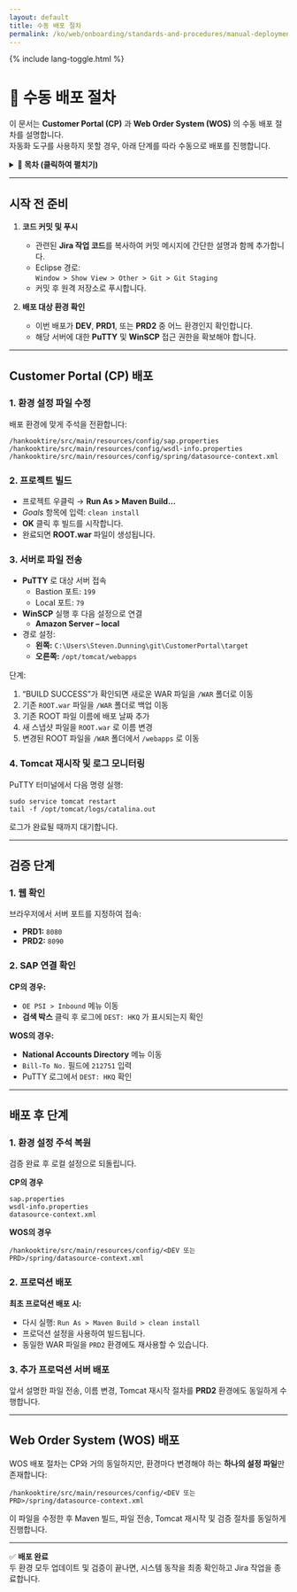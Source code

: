 ```yaml
---
layout: default
title: 수동 배포 절차
permalink: /ko/web/onboarding/standards-and-procedures/manual-deployment-process/
---
```


<link rel="stylesheet" href="{{ '/assets/css/custom.css' | relative_url }}">
{% include lang-toggle.html %}

# 🚀 수동 배포 절차

이 문서는 **Customer Portal (CP)** 과 **Web Order System (WOS)** 의 수동 배포 절차를 설명합니다.  
자동화 도구를 사용하지 못할 경우, 아래 단계를 따라 수동으로 배포를 진행합니다.

<details markdown="1">
  <summary><strong>📑 목차 (클릭하여 펼치기)</strong></summary>

- [시작 전 준비](#시작-전-준비)
- [Customer Portal (CP) 배포](#customer-portal-cp-배포)
- [Web Order System (WOS) 배포](#web-order-system-wos-배포)
- [검증 단계](#검증-단계)
- [배포 후 단계](#배포-후-단계)

</details>

---

## 시작 전 준비

1. **코드 커밋 및 푸시**  
   - 관련된 **Jira 작업 코드**를 복사하여 커밋 메시지에 간단한 설명과 함께 추가합니다.  
   - Eclipse 경로:  
     `Window > Show View > Other > Git > Git Staging`  
   - 커밋 후 원격 저장소로 푸시합니다.

2. **배포 대상 환경 확인**  
   - 이번 배포가 **DEV**, **PRD1**, 또는 **PRD2** 중 어느 환경인지 확인합니다.  
   - 해당 서버에 대한 **PuTTY** 및 **WinSCP** 접근 권한을 확보해야 합니다.

---

## Customer Portal (CP) 배포

### 1. 환경 설정 파일 수정
배포 환경에 맞게 주석을 전환합니다:

```
/hankooktire/src/main/resources/config/sap.properties
/hankooktire/src/main/resources/config/wsdl-info.properties
/hankooktire/src/main/resources/config/spring/datasource-context.xml
```

### 2. 프로젝트 빌드
- 프로젝트 우클릭 → **Run As > Maven Build...**  
- *Goals* 항목에 입력: `clean install`  
- **OK** 클릭 후 빌드를 시작합니다.  
- 완료되면 **ROOT.war** 파일이 생성됩니다.

### 3. 서버로 파일 전송
- **PuTTY** 로 대상 서버 접속  
  - Bastion 포트: `199`  
  - Local 포트: `79`  
- **WinSCP** 실행 후 다음 설정으로 연결  
  - **Amazon Server – local**
- 경로 설정:  
  - **왼쪽:** `C:\Users\Steven.Dunning\git\CustomerPortal\target`  
  - **오른쪽:** `/opt/tomcat/webapps`

단계:
1. “BUILD SUCCESS”가 확인되면 새로운 WAR 파일을 `/WAR` 폴더로 이동  
2. 기존 `ROOT.war` 파일을 `/WAR` 폴더로 백업 이동  
3. 기존 ROOT 파일 이름에 배포 날짜 추가  
4. 새 스냅샷 파일을 `ROOT.war` 로 이름 변경  
5. 변경된 ROOT 파일을 `/WAR` 폴더에서 `/webapps` 로 이동

### 4. Tomcat 재시작 및 로그 모니터링
PuTTY 터미널에서 다음 명령 실행:
```
sudo service tomcat restart
tail -f /opt/tomcat/logs/catalina.out
```
로그가 완료될 때까지 대기합니다.

---

## 검증 단계

### 1. 웹 확인
브라우저에서 서버 포트를 지정하여 접속:
- **PRD1:** `8080`
- **PRD2:** `8090`

### 2. SAP 연결 확인
**CP의 경우:**  
- `OE PSI > Inbound` 메뉴 이동  
- **검색 박스** 클릭 후 로그에 `DEST: HKQ` 가 표시되는지 확인

**WOS의 경우:**  
- **National Accounts Directory** 메뉴 이동  
- `Bill-To No.` 필드에 `212751` 입력  
- PuTTY 로그에서 `DEST: HKQ` 확인

---

## 배포 후 단계

### 1. 환경 설정 주석 복원
검증 완료 후 로컬 설정으로 되돌립니다.

**CP의 경우**
```
sap.properties
wsdl-info.properties
datasource-context.xml
```

**WOS의 경우**
```
/hankooktire/src/main/resources/config/<DEV 또는 PRD>/spring/datasource-context.xml
```

### 2. 프로덕션 배포
**최초 프로덕션 배포 시:**  
- 다시 실행: `Run As > Maven Build > clean install`  
- 프로덕션 설정을 사용하여 빌드됩니다.  
- 동일한 WAR 파일을 `PRD2` 환경에도 재사용할 수 있습니다.

### 3. 추가 프로덕션 서버 배포
앞서 설명한 파일 전송, 이름 변경, Tomcat 재시작 절차를 **PRD2** 환경에도 동일하게 수행합니다.

---

## Web Order System (WOS) 배포

WOS 배포 절차는 CP와 거의 동일하지만, 환경마다 변경해야 하는 **하나의 설정 파일**만 존재합니다:

```
/hankooktire/src/main/resources/config/<DEV 또는 PRD>/spring/datasource-context.xml
```

이 파일을 수정한 후 Maven 빌드, 파일 전송, Tomcat 재시작 및 검증 절차를 동일하게 진행합니다.

---

✅ **배포 완료**  
두 환경 모두 업데이트 및 검증이 끝나면, 시스템 동작을 최종 확인하고 Jira 작업을 종료합니다.
